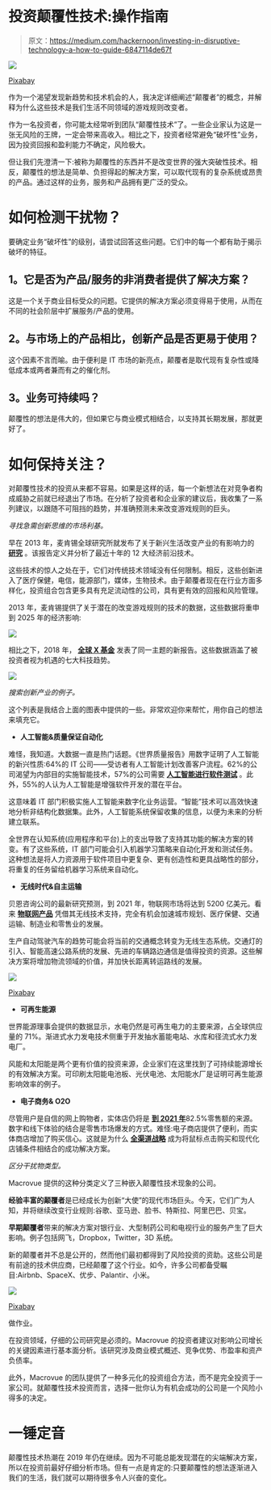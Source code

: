 # 投资颠覆性技术:操作指南

> 原文：<https://medium.com/hackernoon/investing-in-disruptive-technology-a-how-to-guide-6847114de67f>

![](img/1e4546e37376afeff582c5afa972d796.png)

[Pixabay](http://thestocks.im/)

作为一个渴望发现新趋势和技术机会的人，我决定详细阐述“颠覆者”的概念，并解释为什么这些技术是我们生活不同领域的游戏规则改变者。

作为一名投资者，你可能太经常听到团队“颠覆性技术”了。一些企业家认为这是一张无风险的王牌，一定会带来高收入。相比之下，投资者经常避免“破坏性”业务，因为投资回报和盈利能力不确定，风险极大。

但让我们先澄清一下:被称为颠覆性的东西并不是改变世界的强大突破性技术。相反，颠覆性的想法是简单、负担得起的解决方案，可以取代现有的复杂系统或昂贵的产品。通过这样的业务，服务和产品拥有更广泛的受众。

# **如何检测干扰物？**

要确定业务“破坏性”的级别，请尝试回答这些问题。它们中的每一个都有助于揭示破坏的特征。

## **1。它是否为产品/服务的非消费者提供了解决方案？**

这是一个关于商业目标受众的问题。它提供的解决方案必须变得易于使用，从而在不同的社会阶层中扩展服务/产品的使用。

## **2。与市场上的产品相比，创新产品是否更易于使用？**

这个因素不言而喻。由于便利是 IT 市场的新亮点，颠覆者是取代现有复杂性或降低成本或两者兼而有之的催化剂。

## **3。业务可持续吗？**

颠覆性的想法是伟大的，但如果它与商业模式相结合，以支持其长期发展，那就更好了。

# **如何保持关注？**

对颠覆性技术的投资从来都不容易。如果是这样的话，每一个新想法在对竞争者构成威胁之前就已经退出了市场。在分析了投资者和企业家的建议后，我收集了一系列建议，以跟随不可阻挡的趋势，并准确预测未来改变游戏规则的巨头。

*寻找急需创新思维的市场利基。*

早在 2013 年，麦肯锡全球研究所就发布了关于新兴生活改变产业的有影响力的 [**研究**](https://www.mckinsey.com/~/media/McKinsey/Business%20Functions/McKinsey%20Digital/Our%20Insights/Disruptive%20technologies/MGI_Disruptive_technologies_Full_report_May2013.ashx) 。该报告定义并分析了最近十年的 12 大经济前沿技术。

这些技术的惊人之处在于，它们对传统技术领域没有任何限制。相反，这些创新进入了医疗保健，电信，能源部门，媒体，生物技术。由于颠覆者现在在行业方面多样化，投资组合包含更多具有充足流动性的公司，具有更有效的回报和风险管理。

2013 年，麦肯锡提供了关于潜在的改变游戏规则的技术的数据，这些数据将重申到 2025 年的经济影响:

![](img/e2a0ff9ed3cb1edd24aa76607b759d37.png)

相比之下，2018 年， [**全球 X 基金**](https://www.globalxfunds.com/content/files/Thematic_Tech_Survey-vFinal.pdf) 发表了同一主题的新报告。这些数据涵盖了被投资者视为机遇的七大科技趋势。

![](img/cedc468810d76a80473ed8a16cec6e3a.png)

*搜索创新产业的例子。*

这个列表是我结合上面的图表中提供的一些。非常欢迎你来帮忙，用你自己的想法来填充它。

*   **人工智能&质量保证自动化**

难怪，我知道。大数据一直是热门话题。《世界质量报告》用数字证明了人工智能的新兴性质:64%的 IT 公司——受访者有人工智能计划改善客户流程。62%的公司渴望为内部目的实施智能技术，57%的公司需要 [**人工智能进行软件测试**](https://www.qamadness.com/ai-in-software-testing/) 。此外，55%的人认为人工智能是增强软件开发的潜在平台。

这意味着 IT 部门积极实施人工智能来数字化业务运营。“智能”技术可以高效快速地分析非结构化数据集。此外，人工智能系统保留收集的信息，以便为未来的分析建立联系。

全世界在认知系统(应用程序和平台)上的支出导致了支持其功能的解决方案的转变。有了这些系统，IT 部门可能会引入机器学习策略来自动化开发和测试任务。这种想法是将人力资源用于软件项目中更复杂、更有创造性和更具战略性的部分，将重复的任务留给机器学习系统来自动化。

*   **无线时代&自主运输**

贝恩咨询公司的最新研究预测，到 2021 年，物联网市场将达到 5200 亿美元。看来 [**物联网产品**](https://www.qamadness.com/wireless-era-what-to-expect-and-how-iot-software-testing-evolves/) 凭借其无线技术支持，完全有机会加速城市规划、医疗保健、交通运输、制造业和零售业的发展。

生产自动驾驶汽车的趋势可能会将当前的交通概念转变为无线生态系统。交通灯的引入、智能高速公路系统的发展、先进的车辆路边通信是值得投资的资源。这些解决方案将增加物流领域的价值，并加快长距离转运路线的发展。

![](img/fcf33dbaffb9cc1b6b5133b3ae6d9a13.png)

[Pixabay](http://thestocks.im/)

*   **可再生能源**

世界能源理事会提供的数据显示，水电仍然是可再生电力的主要来源，占全球供应量的 71%。渐进式水力发电技术侧重于开发抽水蓄能电站、水库和径流式水力发电厂。

风能和太阳能是两个更有价值的投资来源，企业家们在这里找到了可持续能源增长的有效解决方案。可印刷太阳能电池板、光伏电池、太阳能水厂是证明可再生能源影响效率的例子。

*   **电子商务& O2O**

尽管用户是自信的网上购物者，实体店仍将是 [**到 2021 年**](https://www.shopify.com/enterprise/o2o-online-to-offline-commerce)82.5%零售额的来源。数字和线下体验的结合是零售市场爆发的方式。难怪:电子商店提供了便利，而实体商店增加了购买信心。这就是为什么 [**全渠道战略**](/@andyan_965/how-to-conquer-online-to-offline-retail-opportunity-95cc97a2c03c) 成为将鼠标点击购买和现代化店铺条件相结合的成功解决方案。

*区分干扰物类型。*

Macrovue 提供的这种分类定义了三种嵌入颠覆性技术现象的公司。

**经验丰富的颠覆者**是已经成长为创新“大使”的现代市场巨头。今天，它们广为人知，并将继续改变行业规则:谷歌、亚马逊、脸书、特斯拉、阿里巴巴、贝宝。

**早期颠覆者**带来的解决方案对银行业、大型制药公司和电视行业的服务产生了巨大影响。例子包括网飞，Dropbox，Twitter，3D 系统。

新的颠覆者并不总是公开的，然而他们最初都得到了风险投资的资助。这些公司是有前途的技术供应商，已经颠覆了这个行业。如今，许多公司都备受瞩目:Airbnb、SpaceX、优步、Palantir、小米。

![](img/419b1a0c7b2d9570c35fbdcaa83fd0b9.png)

[Pixabay](http://thestocks.im/)

做作业。

在投资领域，仔细的公司研究是必须的。Macrovue 的投资者建议对影响公司增长的关键因素进行基本面分析。该研究涉及商业模式概述、竞争优势、市盈率和资产负债率。

此外，Macrovue 的团队提供了一种多元化的投资组合方法，而不是完全投资于一家公司。就颠覆性技术投资而言，选择一批你认为有机会成功的公司是一个风险小得多的决定。

# 一锤定音

颠覆性技术热潮在 2019 年仍在继续。因为不可能总能发现潜在的尖端解决方案，所以在投资前最好仔细分析市场。但有一点是肯定的:只要颠覆性的想法逐渐进入我们的生活，我们就可以期待很多令人兴奋的变化。